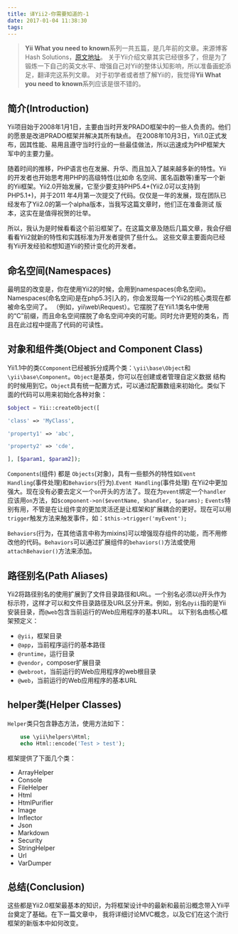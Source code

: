 ```yaml
---
title: 译Yii2-你需要知道的-1
date: 2017-01-04 11:38:30
tags:
---
```


> **Yii What you need to known**系列一共五篇，是几年前的文章。来源博客Hash Solutions，[原文地址](http://blog.hashsolutions.in/technology/yii2-need-know/)。
关于Yii介绍文章其实已经很多了，但是为了锻炼一下自己的英文水平、增强自己对Yii的整体认知影响，所以准备画蛇添足，翻译完这系列文章。
对于初学者或者想了解Yii的，我觉得**Yii What you need to known**系列应该是很不错的。

## 简介(Introduction)
  Yii项目始于2008年1月1日，主要由当时开发PRADO框架中的一些人负责的。他们的愿景是改进PRADO框架并解决其所有缺点。
在2008年10月3日，Yii1.0正式发布，因其性能、易用且遵守当时行业的一些最佳做法，所以迅速成为PHP框架大军中的主要力量。

随着时间的推移，PHP语言也在发展、升华、而且加入了越来越多新的特性。Yii的开发者也开始思考用PHP的高级特性(比如命
名空间、匿名函数等)重写一个新的Yii框架。Yii2.0开始发展，它至少要支持PHP5.4+(Yii2.0可以支持到PHP5.1+)，并于2011
年4月第一次提交了代码。仅仅是一年的发展，现在团队已经发布了Yii2.0的第一个alpha版本，当我写这篇文章时，他们正在准备测试
版本，这实在是值得祝贺的壮举。

所以，我认为是时候看看这个前沿框架了。在这篇文章及随后几篇文章，我会仔细看看Yii2就新的特性和实践标准为开发者提供了些什么。
这些文章主要面向已经有Yii开发经验和想知道Yii的预计变化的开发者。
    
## 命名空间(Namespaces)
最明显的改变是，你在使用Yii2的时候，会用到namespaces(命名空间)。Namespaces(命名空间)是在php5.3引入的，你会发现每一个Yii2的核心类现在都被命名空间了。
（例如，yii\web\Request）。它摆脱了在Yii1.1类名中使用的“C”前缀，而且命名空间摆脱了命名空间冲突的可能。同时允许更短的类名，而且在此过程中提高了代码的可读性。

## 对象和组件类(Object and Component Class)
Yii1.1中的类`CComponent`已经被拆分成两个类：`\yii\base\Object`和`\yii\base\Component`。`Object`是基类，你可以在创建或者管理自定义数据
结构的时候用到它。`Object`具有统一配置方式，可以通过配置数组来初始化。类似下面的代码可以用来初始化各种对象：

```PHP
$object = Yii::createObject([

'class' => 'MyClass',

'property1' => 'abc',

'property2' => 'cde',

], [$param1, $param2]);
```

`Components`(组件) 都是 `Objects`(对象)，具有一些额外的特性如`Event Handling`(事件处理)和`Behaviors`(行为).`Event Handling`(事件处理)
在Yii2中更加强大。现在没有必要去定义一个`on`开头的方法了。现在为`event`绑定一个`handler`应该用`on`方法，如`$component->on($eventName, $handler, $params);`
`Events`特别有用，不管是在让组件变的更加灵活还是让框架和扩展耦合的更好。现在可以用`trigger`触发方法来触发事件，如：`$this->trigger('myEvent');`
    
`Behaviors`(行为，在其他语言中称为mixins)可以增强现存组件的功能，而不用修改他的代码。`Behaviors`可以通过扩展组件的`behaviors()`方法或使用`attachBehavior()`方法来添加。

## 路径别名(Path Aliases)
Yii2将路径别名的使用扩展到了文件目录路径和URL。一个别名必须以`@`开头作为标示符，这样才可以和文件目录路径及URL区分开来。例如，别名`@yii`指的是Yii安装目录，而`@web`包含当前运行的Web应用程序的基本URL。
以下别名由核心框架预定义：

+ `@yii`，框架目录
+ `@app`，当前程序运行的基本路径
+ `@runtime`，运行目录
+ `@vendor`，composer扩展目录
+ `@webroot`，当前运行的Web应用程序的web根目录
+ `@web`，当前运行的Web应用程序的基本URL

## helper类(Helper Classes)
    
`Helper`类只包含静态方法，使用方法如下：

```PHP
    use \yii\helpers\Html;
    echo Html::encode('Test > test');
```

框架提供了下面几个类：

+ ArrayHelper
+ Console
+ FileHelper
+ Html
+ HtmlPurifier
+ Image
+ Inflector
+ Json
+ Markdown
+ Security
+ StringHelper
+ Url
+ VarDumper

## 总结(Conclusion)
这些都是Yii2.0框架最基本的知识，为将框架设计中的最新和最前沿概念带入Yii平台奠定了基础。在下一篇文章中，
我将详细讨论MVC概念，以及它们在这个流行框架的新版本中如何改变。